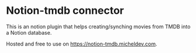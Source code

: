 # Notion-tmdb connector

This is an notion plugin that helps creating/synching movies from TMDB into a Notion database.

Hosted and free to use on https://notion-tmdb.micheldev.com.
